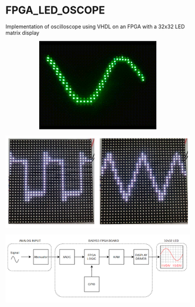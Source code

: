 # FPGA_LED_OSCOPE
Implementation of oscilloscope using VHDL on an FPGA with a 32x32 LED matrix display

<p align="center">
  <img src="https://github.com/matlin975/FPGA_LED_OSCOPE/blob/main/sinusgif.gif"/>
</p>

<p align="center">
  <img src="https://github.com/matlin975/FPGA_LED_OSCOPE/blob/main/square_triangle.png"/>
</p>

<p align="center">
  <img src="https://github.com/matlin975/FPGA_LED_OSCOPE/blob/main/overview.png"/>
</p>
